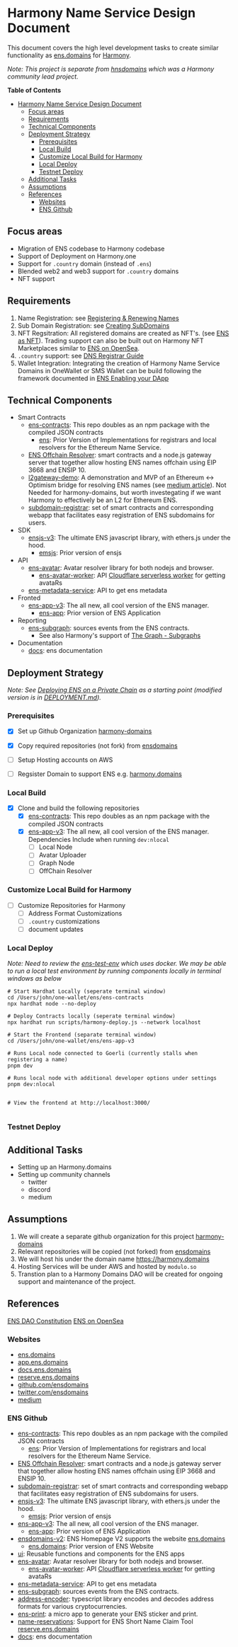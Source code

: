 # Harmony Name Service Design Document
This document covers the high level development tasks to create similar functionality as [ens.domains](https://ens.domains/) for [Harmony](https://www.harmony.one/).

*Note: This project is separate from [hnsdomains](https://github.com/hnsdomains) which was a Harmony community lead project.*

**Table of Contents**
- [Harmony Name Service Design Document](#harmony-name-service-design-document)
  - [Focus areas](#focus-areas)
  - [Requirements](#requirements)
  - [Technical Components](#technical-components)
  - [Deployment Strategy](#deployment-strategy)
    - [Prerequisites](#prerequisites)
    - [Local Build](#local-build)
    - [Customize Local Build for Harmony](#customize-local-build-for-harmony)
    - [Local Deploy](#local-deploy)
    - [Testnet Deploy](#testnet-deploy)
  - [Additional Tasks](#additional-tasks)
  - [Assumptions](#assumptions)
  - [References](#references)
    - [Websites](#websites)
    - [ENS Github](#ens-github)

## Focus areas

* Migration of ENS codebase to Harmony codebase
* Support of Deployment on Harmony.one
* Support for `.country` domain (instead of `.ens`)
* Blended web2 and web3 support for `.country` domains
* NFT support


## Requirements

1. Name Registration: see [Registering & Renewing Names](https://docs.ens.domains/dapp-developer-guide/registering-and-renewing-names)
2. Sub Domain Registration: see [Creating SubDomains](https://docs.ens.domains/dapp-developer-guide/managing-names#creating-subdomains)
3. NFT Regsitration: All registered domains are created as NFT's. (see [ENS as NFT](https://docs.ens.domains/dapp-developer-guide/ens-as-nft)). Trading support can also be built out on Harmony NFT Marketplaces similar to [ENS on OpenSea](https://opensea.io/collection/ens).
4. `.country` support: see [DNS Registrar Guide](https://docs.ens.domains/dns-registrar-guide)
5. Wallet Integration: Integrating the creation of Harmony Name Service Domains in OneWallet or SMS Wallet can be build following the framework documented in [ENS Enabling your DApp](https://docs.ens.domains/dapp-developer-guide/ens-enabling-your-dapp)

## Technical Components

* Smart Contracts
    * [ens-contracts](https://github.com/ensdomains/ens-contracts): This repo doubles as an npm package with the compiled JSON contracts
        * [ens](https://github.com/ensdomains/ens): Prior Version of Implementations for registrars and local resolvers for the Ethereum Name Service.
    * [ENS Offchain Resolver](https://github.com/ensdomains/offchain-resolver): smart contracts and a node.js gateway server that together allow hosting ENS names offchain using EIP 3668 and ENSIP 10.
    * [l2gateway-demo](https://github.com/ensdomains/l2gateway-demo/): A demonstration and MVP of an Ethereum <-> Optimism bridge for resolving ENS names (see [medium article](https://medium.com/the-ethereum-name-service/mvp-of-ens-on-l2-with-optimism-demo-video-how-to-try-it-yourself-b44c390cbd67)). Not Needed for harmony-domains, but worth investegating if we want Harmony to effectively be an L2 for Ethereum ENS.
    * [subdomain-registrar](https://github.com/ensdomains/subdomain-registrar): set of smart contracts and corresponding webapp that facilitates easy registration of ENS subdomains for users.
* SDK
    * [ensjs-v3](https://github.com/ensdomains/ensjs-v3): The ultimate ENS javascript library, with ethers.js under the hood.
        * [emsjs](https://github.com/ensdomains/ensjs): Prior version of ensjs
* API
    * [ens-avatar](https://github.com/ensdomains/ens-avatar): Avatar resolver library for both nodejs and browser.
        * [ens-avatar-worker](https://github.com/ensdomains/ens-avatar-worker): API [Cloudflare serverless worker](https://developers.cloudflare.com/workers/) for getting avataRs
    * [ens-metadata-service](https://github.com/ensdomains/ens-metadata-service): API to get ens metadata
* Fronted
    * [ens-app-v3](https://github.com/ensdomains/ens-app-v3): The all new, all cool version of the ENS manager.
        * [ens-app](https://github.com/ensdomains/ens-app): Prior version of ENS Application
* Reporting
    * [ens-subgraph](https://github.com/ensdomains/ens-subgraph): sources events from the ENS contracts.
        * See also Harmony's support of [The Graph - Subgraphs](https://docs.harmony.one/home/developers/web3-foundations/tutorials/the-graph-subgraphs)
* Documentation
    * [docs](https://github.com/ensdomains/docs): ens documentation   

## Deployment Strategy

*Note: See [Deploying ENS on a Private Chain](https://docs.ens.domains/deploying-ens-on-a-private-chain) as a starting point (modified version is in [DEPLOYMENT.md](./DEPLOYMENT.md)).*

### Prerequisites
- [x] Set up Github Organization [harmony-domains](https://github.com/harmony-domains)
- [x] Copy required repositories (not fork) from [ensdomains](https://github.com/ensdomains)
- [ ] Setup Hosting accounts on AWS
- [ ] Regsister Domain to support ENS e.g. [harmony.domains](https://harmony.domains)


### Local Build

- [x] Clone and build the following repositories
    - [x] [ens-contracts](https://github.com/ensdomains/ens-contracts): This repo doubles as an npm package with the compiled JSON contracts 
    - [x] [ens-app-v3](https://github.com/ensdomains/ens-app-v3): The all new, all cool version of the ENS manager. Dependencies Include when running `dev:nlocal`
        - [ ] Local Node
        - [ ] Avatar Uploader
        - [ ] Graph Node
        - [ ] OffChain Resolver

### Customize Local Build for Harmony

- [ ] Customize Repositories for Harmony
    - [ ] Address Format Customizations
    - [ ] `.country` customizations
    - [ ] document updates
### Local Deploy

*Note: Need to review the [ens-test-env](https://github.com/ensdomains/ensjs-v3/tree/main/packages/ens-test-env/) which uses docker. We may be able to run a local test environment by running components locally in terminal windows as below*

```
# Start Hardhat Locally (seperate terminal window)
cd /Users/john/one-wallet/ens/ens-contracts
npx hardhat node --no-deploy

# Deploy Contracts locally (seperate terminal window)
npx hardhat run scripts/harmony-deploy.js --network localhost

# Start the Frontend (separate terminal window)
cd /Users/john/one-wallet/ens/ens-app-v3

# Runs Local node connected to Goerli (currently stalls when registering a name)
pnpm dev

# Runs local node with additional developer options under settings
pnpm dev:nlocal


# View the frontend at http://localhost:3000/


```

### Testnet Deploy

## Additional Tasks

* Setting up an Harmony.domains
* Setting up community channels 
  * twitter
  * discord
  * medium


## Assumptions
1. We will create a separate github organization for this project [harmony-domains](https://github.com/harmony-domains)
2. Relevant repositories will be copied (not forked) from [ensdomains](https://github.com/ensdomains)
3. We will host his under the domain name https://harmony.domains
4. Hosting Services will be under AWS and hosted by `modulo.so`
5. Transtion plan to a Harmony Domains DAO will be created for ongoing support and maintenance of the project.

## References

[ENS DAO Constitution](./assets/constitution.pdf)
[ENS on OpenSea](https://opensea.io/collection/ens)

### Websites
* [ens.domains](https://ens.domains/)
* [app.ens.domains](https://app.ens.domains/)
* [docs.ens.domains](https://docs.ens.domains/)
* [reserve.ens.domains](https://reserve.ens.domains/)
* [github.com/ensdomains](https://github.com/ensdomains)
* [twitter.com/ensdomains](https://twitter.com/ensdomains)
* [medium](https://medium.com/the-ethereum-name-service)

### ENS Github

* [ens-contracts](https://github.com/ensdomains/ens-contracts): This repo doubles as an npm package with the compiled JSON contracts
    * [ens](https://github.com/ensdomains/ens): Prior Version of Implementations for registrars and local resolvers for the Ethereum Name Service.
* [ENS Offchain Resolver](https://github.com/ensdomains/offchain-resolver): smart contracts and a node.js gateway server that together allow hosting ENS names offchain using EIP 3668 and ENSIP 10.
* [subdomain-registrar](https://github.com/ensdomains/subdomain-registrar): set of smart contracts and corresponding webapp that facilitates easy registration of ENS subdomains for users.
* [ensjs-v3](https://github.com/ensdomains/ensjs-v3): The ultimate ENS javascript library, with ethers.js under the hood.
    * [emsjs](https://github.com/ensdomains/ensjs): Prior version of ensjs
* [ens-app-v3](https://github.com/ensdomains/ens-app-v3): The all new, all cool version of the ENS manager.
    * [ens-app](https://github.com/ensdomains/ens-app): Prior version of ENS Application
* [ensdomains-v2](https://github.com/ensdomains/ensdomains-v2): ENS Homepage V2 supports the website [ens.domains](https://ens.domains/)
    * [ens.domains](https://github.com/ensdomains/ens.domains): Prior version of ENS Website
* [ui](https://github.com/ensdomains/ui): Reusable functions and components for the ENS apps
* [ens-avatar](https://github.com/ensdomains/ens-avatar): Avatar resolver library for both nodejs and browser.
    * [ens-avatar-worker](https://github.com/ensdomains/ens-avatar-worker): API [Cloudflare serverless worker](https://developers.cloudflare.com/workers/) for getting avataRs
* [ens-metadata-service](https://github.com/ensdomains/ens-metadata-service): API to get ens metadata
* [ens-subgraph](https://github.com/ensdomains/ens-subgraph): sources events from the ENS contracts.
* [address-encoder](https://github.com/ensdomains/address-encoder): typescript library encodes and decodes address formats for various cryptocurrencies.
* [ens-print](https://github.com/ensdomains/ens-print): a micro app to generate your ENS sticker and print.
* [name-reservations](https://github.com/ensdomains/name-reservations): Support for ENS Short Name Claim Tool [reserve.ens.domains](https://reserve.ens.domains/) 
* [docs](https://github.com/ensdomains/docs): ens documentation